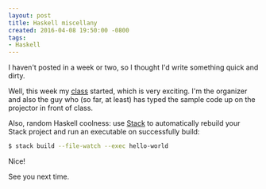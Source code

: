 ```yaml
---
layout: post
title: Haskell miscellany
created: 2016-04-08 19:50:00 -0800
tags:
- Haskell
---
```

I haven't posted in a week or two, so I thought I'd write something quick and
dirty.

Well, this week my [class][pcph] started, which is very exciting. I'm the
organizer and also the guy who (so far, at least) has typed the sample code up
on the projector in front of class.

Also, random Haskell coolness: use [Stack][stack] to automatically rebuild your
Stack project and run an executable on successfully build:

```bash
$ stack build --file-watch --exec hello-world
```

Nice!

See you next time.

[pcph]: http://seattlehaskell.org/content/pcph
[stack]: http://haskellstack.org/
